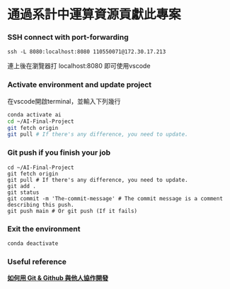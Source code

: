 通過系計中運算資源貢獻此專案
===

### SSH connect with **port-forwarding**
```
ssh -L 8080:localhost:8080 110550071@172.30.17.213
```

連上後在瀏覽器打 localhost:8080 即可使用vscode

### Activate environment and update project
在vscode開啟terminal，並輸入下列幾行
```bash
conda activate ai
cd ~/AI-Final-Project
git fetch origin
git pull # If there's any difference, you need to update.
```

### Git push if you finish your job

```bash!
cd ~/AI-Final-Project
git fetch origin
git pull # If there's any difference, you need to update.
git add .
git status
git commit -m 'The-commit-message' # The commit message is a comment describing this push.
git push main # Or git push (If it fails)
```

### Exit the environment
```bash
conda deactivate
```

### Useful reference
[**如何用 Git & Github 與他人協作開發**](https://www.youtube.com/watch?v=AFMoQqH6t3A)